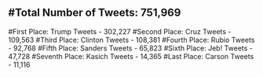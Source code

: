 #Total Number of Tweets: 751,969 
---
#First Place: Trump Tweets - 302,227
#Second Place: Cruz Tweets - 109,563
#Third Place: Clinton Tweets - 108,381
#Fourth Place: Rubio Tweets - 92,768
#Fifth Place: Sanders Tweets - 65,823
#Sixth Place: Jeb! Tweets - 47,728
#Seventh Place: Kasich Tweets - 14,365
#Last Place: Carson Tweets - 11,116
